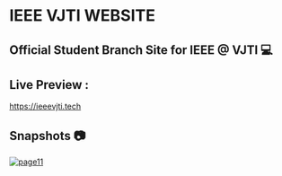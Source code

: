 # IEEE VJTI WEBSITE

## Official Student Branch Site for IEEE @ VJTI :computer:

## Live Preview : 
https://ieeevjti.tech

## Snapshots :camera:

<a href="https://ibb.co/SsnSn9D"><img src="https://i.ibb.co/Fxwpwjk/page11.jpg" alt="page11" border="0"></a>




